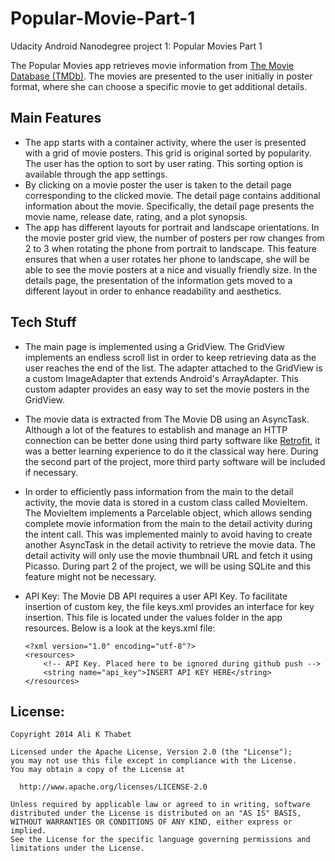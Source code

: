 # Popular-Movie-Part-1
Udacity Android Nanodegree project 1: Popular Movies Part 1

The Popular Movies app retrieves movie information from [The Movie Database (TMDb)](https://www.themoviedb.org). The movies are presented to the user initially in poster format, where she can choose a specific movie to get additional details.

## Main Features

* The app starts with a container activity, where the user is presented with a grid of movie posters. This grid is original sorted by popularity. The user has the option to sort by user rating. This sorting option is available through the app settings.  
* By clicking on a movie poster the user is taken to the detail page corresponding to the clicked movie. The detail page contains additional information about the movie. Specifically, the detail page presents the movie name, release date, rating, and a plot synopsis.
* The app has different layouts for portrait and landscape orientations. In the movie poster grid view, the number of posters per row changes from 2 to 3 when rotating the phone from portrait to landscape. This feature ensures that when a user rotates her phone to landscape, she will be able to see the movie posters at a nice and visually friendly size. In the details page, the presentation of the information gets moved to a different layout in order to enhance readability and aesthetics.

## Tech Stuff

* The main page is implemented using a GridView. The GridView implements an endless scroll list in order to keep retrieving data as the user reaches the end of the list. The adapter attached to the GridView is a custom ImageAdapter that extends Android's ArrayAdapter. This custom adapter provides an easy way to set the movie posters in the GridView. 
* The movie data is extracted from The Movie DB using an AsyncTask. Although a lot of the features to establish and manage an HTTP connection can be better done using third party software like [Retrofit](http://square.github.io/retrofit/), it was a better learning experience to do it the classical way here. During the second part of the project, more third party software will be included if necessary.
* In order to efficiently pass information from the main to the detail activity, the movie data is stored in a custom class called MovieItem. The MovieItem implements a Parcelable object, which allows sending complete movie information from the main to the detail activity during the intent call. This was implemented mainly to avoid having to create another AsyncTask in the detail activity to retrieve the movie data. The detail activity will only use the movie thumbnail URL and fetch it using Picasso. During part 2 of the project, we will be using SQLite and this feature might not be necessary.
*  API Key: The Movie DB API requires a user API Key. To facilitate insertion of custom key, the file keys.xml provides an interface for key insertion. This file is located under the values folder in the app resources. Below is a look at the keys.xml file:
 
    ```
    <?xml version="1.0" encoding="utf-8"?>
    <resources>
        <!-- API Key. Placed here to be ignored during github push -->
        <string name="api_key">INSERT API KEY HERE</string>
    </resources>
   ```

## License:

    Copyright 2014 Ali K Thabet
    
    Licensed under the Apache License, Version 2.0 (the "License");
    you may not use this file except in compliance with the License.
    You may obtain a copy of the License at
    
      http://www.apache.org/licenses/LICENSE-2.0
    
    Unless required by applicable law or agreed to in writing, software
    distributed under the License is distributed on an "AS IS" BASIS,
    WITHOUT WARRANTIES OR CONDITIONS OF ANY KIND, either express or implied.
    See the License for the specific language governing permissions and
    limitations under the License.  